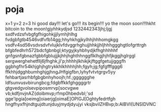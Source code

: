 # poja
x=1
y=2
z=3
hi
good day!!!
let's go!!!
its begin!!!
yo the moon soon!!!hkht
bitcoin to the moon!gjyhhkydjsd
1232442343jhj;ljgj
sxdfvdzsfvbgfgfhigohkjjjlymhjhlhg
fvdgbfgtb4546vdfvfb14gg;hhyhkhgjkylhhjhhhomgkgg
vsdfv4sd56vsdvsdvfvlujklvfdvggrhghujjhhkjjhljhhhggghgtlofgrttrgh
bfgbfedhrh572bdcfgbnbgl;ktygyjkyhbhydjkfhghhhhhf
 gnfgsnfgbnazfgbbfgblujjjkjhhjhghthhnggflklhgjhjhfjkggjhglrggl
sergwerghehetfllj6jfhghk,jl'p;hhhhjlkhikjkjftggfgetujjgggfh
ggbhgfhr54khjghjhgtrykkhlkhhhhjhh;fgyh;jg;fgfgfffggg6
ffkhhjdgghbumhghjgjhngJHfgigfbn,lyhyfvtvtgrgv5yy
fehbartjasrhbfgbgbnhyhoojh;hf.;gggggghe
ldfsunvusvbirungbcg;fdgbffkkfghggggrtr
gtgvedgvolsevpiposmrvp[socvgwe
vb;kdfjnvjnAZ{doibmvp;rfmp0hbedvbl;'sd
gge'lpgia[oeimg]oiaerjg[oimaE]OPIGJ[Oghtyfedrtfgh
hngfhyxfhjndtgujdtunjduyjmydjdyujyi
vksjbvilZHBvp;b:AIBVI{UNSIDVNC
